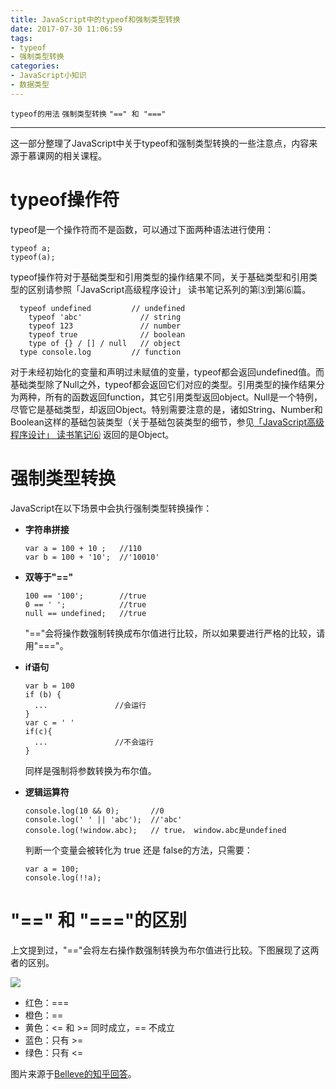 ```yaml
---
title: JavaScript中的typeof和强制类型转换
date: 2017-07-30 11:06:59
tags:
- typeof
- 强制类型转换
categories:
- JavaScript小知识
- 数据类型
---
```


``typeof的用法``    ``强制类型转换``    ``"==" 和 "==="``

<!--more-->

***

这一部分整理了JavaScript中关于typeof和强制类型转换的一些注意点，内容来源于慕课网的相关课程。

# typeof操作符

typeof是一个操作符而不是函数，可以通过下面两种语法进行使用：

```
typeof a;
typeof(a);
```
typeof操作符对于基础类型和引用类型的操作结果不同，关于基础类型和引用类型的区别请参照「JavaScript高级程序设计」 读书笔记系列的第⑶到第⑹篇。

```
  typeof undefined         // undefined
	typeof 'abc'             // string
	typeof 123               // number
	typeof true              // boolean
	type of {} / [] / null   // object
  type console.log         // function
```
对于未经初始化的变量和声明过未赋值的变量，typeof都会返回undefined值。而基础类型除了Null之外，typeof都会返回它们对应的类型。引用类型的操作结果分为两种，所有的函数返回function，其它引用类型返回object。Null是一个特例，尽管它是基础类型，却返回Object。特别需要注意的是，诸如String、Number和Boolean这样的基础包装类型（关于基础包装类型的细节，参见[「JavaScript高级程序设计」 读书笔记⑹](http://www.hanfeilin.com/2017/07/28/%E8%AF%BB%E4%B9%A6%E7%AC%94%E8%AE%B0-JS%E9%AB%98%E7%BA%A7-6/)
返回的是Object。

# 强制类型转换

JavaScript在以下场景中会执行强制类型转换操作：

* **字符串拼接**
  ```
  var a = 100 + 10 ;   //110
  var b = 100 + '10';  //'10010'
  ```
* **双等于"=="**
  ```
  100 == '100';        //true
  0 == ' ';            //true
  null == undefined;   //true
  ```
  "=="会将操作数强制转换成布尔值进行比较，所以如果要进行严格的比较，请用"==="。

* **if语句**
  ```
  var b = 100
  if (b) {
    ...               //会运行
  }
  var c = ' '
  if(c){
    ...               //不会运行
  }
  ```
  同样是强制将参数转换为布尔值。

* **逻辑运算符**
  ```
  console.log(10 && 0);       //0
  console.log(' ' || 'abc');  //'abc'
  console.log(!window.abc);   // true， window.abc是undefined
  ```
  判断一个变量会被转化为 true 还是 false的方法，只需要：
  ```
  var a = 100;
  console.log(!!a);
  ```

# "==" 和 "==="的区别

上文提到过，"=="会将左右操作数强制转换为布尔值进行比较。下图展现了这两者的区别。

![](https://raw.githubusercontent.com/ForestCold/image/master/typeof.png)

* 红色：===
* 橙色：==
* 黄色：<= 和 >= 同时成立，== 不成立
* 蓝色：只有 >=
* 绿色：只有 <=



图片来源于[Belleve的知乎回答](https://www.zhihu.com/question/31442029)。
